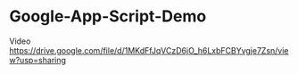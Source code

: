 # Google-App-Script-Demo

Video https://drive.google.com/file/d/1MKdFfJqVCzD6jO_h6LxbFCBYvgje7Zsn/view?usp=sharing
